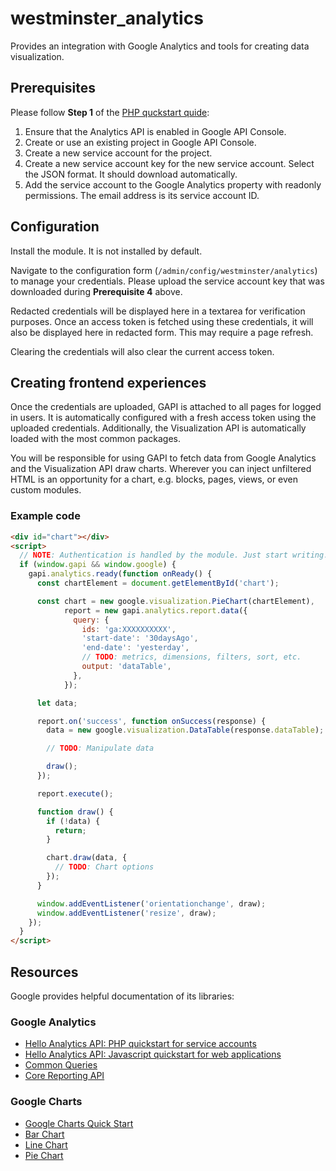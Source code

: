 # westminster_analytics

Provides an integration with Google Analytics and tools for creating data visualization.

## Prerequisites

Please follow **Step 1** of the [PHP quckstart quide](https://developers.google.com/analytics/devguides/reporting/core/v3/quickstart/service-php):

1. Ensure that the Analytics API is enabled in Google API Console.
2. Create or use an existing project in Google API Console.
3. Create a new service account for the project.
4. Create a new service account key for the new service account. Select the JSON format. It should download automatically.
5. Add the service account to the Google Analytics property with readonly permissions. The email address is its service account ID.

## Configuration

Install the module. It is not installed by default.

Navigate to the configuration form (`/admin/config/westminster/analytics`) to manage your credentials.
Please upload the service account key that was downloaded during **Prerequisite 4** above.

Redacted credentials will be displayed here in a textarea for verification purposes.
Once an access token is fetched using these credentials, it will also be displayed here in redacted form.
This may require a page refresh.

Clearing the credentials will also clear the current access token.

## Creating frontend experiences

Once the credentials are uploaded, GAPI is attached to all pages for logged in users.
It is automatically configured with a fresh access token using the uploaded credentials.
Additionally, the Visualization API is automatically loaded with the most common packages.

You will be responsible for using GAPI to fetch data from Google Analytics and the Visualization API draw charts.
Wherever you can inject unfiltered HTML is an opportunity for a chart, e.g. blocks, pages, views, or even custom modules.

### Example code

```html
<div id="chart"></div>
<script>
  // NOTE: Authentication is handled by the module. Just start writing.
  if (window.gapi && window.google) {
    gapi.analytics.ready(function onReady() {
      const chartElement = document.getElementById('chart');

      const chart = new google.visualization.PieChart(chartElement),
            report = new gapi.analytics.report.data({
              query: {
                ids: 'ga:XXXXXXXXXX',
                'start-date': '30daysAgo',
                'end-date': 'yesterday',
                // TODO: metrics, dimensions, filters, sort, etc.
                output: 'dataTable',
              },
            });

      let data;

      report.on('success', function onSuccess(response) {
        data = new google.visualization.DataTable(response.dataTable);

        // TODO: Manipulate data

        draw();
      });

      report.execute();

      function draw() {
        if (!data) {
          return;
        }

        chart.draw(data, {
          // TODO: Chart options
        });
      }

      window.addEventListener('orientationchange', draw);
      window.addEventListener('resize', draw);
    });
  }
</script>
```

## Resources

Google provides helpful documentation of its libraries:

### Google Analytics

- [Hello Analytics API: PHP quickstart for service accounts](https://developers.google.com/analytics/devguides/reporting/core/v3/quickstart/service-php)
- [Hello Analytics API: Javascript quickstart for web applications](https://developers.google.com/analytics/devguides/reporting/core/v3/quickstart/web-js)
- [Common Queries](https://developers.google.com/analytics/devguides/reporting/core/v3/common-queries)
- [Core Reporting API](https://developers.google.com/analytics/devguides/reporting/core/v3/reference)

### Google Charts

- [Google Charts Quick Start](https://developers.google.com/chart/interactive/docs/quick_start)
- [Bar Chart](https://developers.google.com/chart/interactive/docs/gallery/barchart)
- [Line Chart](https://developers.google.com/chart/interactive/docs/gallery/linechart)
- [Pie Chart](https://developers.google.com/chart/interactive/docs/gallery/piechart)
